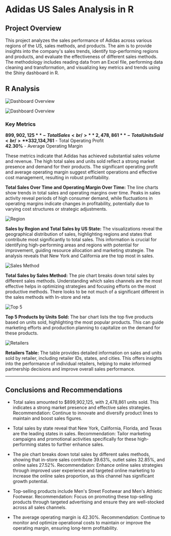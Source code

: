 # Adidas US Sales Analysis in R

## Project Overview

This project analyzes the sales performance of Adidas across various regions of the US, sales methods, and products. The aim is to provide insights into the company's sales trends, identify top-performing regions and products, and evaluate the effectiveness of different sales methods. The methodology includes reading data from an Excel file, performing data cleaning and transformation, and visualizing key metrics and trends using the Shiny dashboard in R.

## R Analysis

![Dashboard Overview](https://drive.google.com/uc?export=view&id=19XJQotNr3XnmFFm7NXBSH2sqtcWHbbpi)

![Dashboard Overview](https://drive.google.com/uc?export=view&id=1ebfbO12ERjqAG1v7mkxVGaZlfAuJ-ii1)

### Key Metrics

**$899,902,125** - Total Sales <br />
**2,478,861** - Total Units Sold <br />
**$332,134,761** - Total Operating Profit <br />
**42.30%** - Average Operating Margin <br />

These metrics indicate that Adidas has achieved substantial sales volume and revenue. The high total sales and units sold reflect a strong market presence and demand for their products. The significant operating profit and average operating margin suggest efficient operations and effective cost management, resulting in robust profitability.

**Total Sales Over Time and Operating Margin Over Time:** The line charts show trends in total sales and operating margins over time. Peaks in sales activity reveal periods of high consumer demand, while fluctuations in operating margins indicate changes in profitability, potentially due to varying cost structures or strategic adjustments.

![Region](https://drive.google.com/uc?export=view&id=1E4YgGyV7n1WmJCUVgfeS1Q7x-XGPg6ZA)

**Sales by Region and Total Sales by US State:** The visualizations reveal the geographical distribution of sales, highlighting regions and states that contribute most significantly to total sales. This information is crucial for identifying high-performing areas and regions with potential for improvement, guiding resource allocation and marketing strategie. The analysis reveals that New York and California are the top most in sales.

![Sales Method](https://drive.google.com/uc?export=view&id=15AC67VrenTSndFOXCJXw1IpAJZalIU0L)

**Total Sales by Sales Method:** The pie chart breaks down total sales by different sales methods. Understanding which sales channels are the most effective helps in optimizing strategies and focusing efforts on the most productive methods. There looks to be not much of a significant different in the sales methods with In-store and reta

![Top 5](https://drive.google.com/uc?export=view&id=1KkCdukaWg4OlZdFFrS1FO2cVhKVVIXwN)

**Top 5 Products by Units Sold:** The bar chart lists the top five products based on units sold, highlighting the most popular products. This can guide marketing efforts and production planning to capitalize on the demand for these products.

![Retailers](https://drive.google.com/uc?export=view&id=1tDZxwMi3__pilhdXYYbO8pEVY7Jzy93A)

**Retailers Table:** The table provides detailed information on sales and units sold by retailer, including retailer IDs, states, and cities. This offers insights into the performance of individual retailers, helping to make informed partnership decisions and improve overall sales performance.

---

## Conclusions and Recommendations

- Total sales amounted to $899,902,125, with 2,478,861 units sold. This indicates a strong market presence and effective sales strategies.<br />Recommendation: Continue to innovate and diversify product lines to maintain and boost sales figures.

- Total sales by state reveal that New York, California, Florida, and Texas are the leading states in sales. Recommendation: Tailor marketing campaigns and promotional activities specifically for these high-performing states to further enhance sales.

- The pie chart breaks down total sales by different sales methods, showing that in-store sales contribute 39.63%, outlet sales 32.85%, and online sales 27.52%. Recommendation: Enhance online sales strategies through improved user experience and targeted online marketing to increase the online sales proportion, as this channel has significant growth potential.

- Top-selling products include Men's Street Footwear and Men's Athletic Footwear. Recommendation: Focus on promoting these top-selling products through targeted advertising and ensure they are well-stocked across all sales channels.

- The average operating margin is 42.30%. Recommendation: Continue to monitor and optimize operational costs to maintain or improve the operating margin, ensuring long-term profitability.
